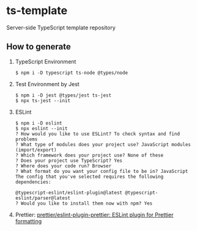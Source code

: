 # ts-template

Server-side TypeScript template repository

## How to generate

1. TypeScript Environment
   ```
   $ npm i -D typescript ts-node @types/node
   ```
2. Test Environment by Jest
   ```
   $ npm i -D jest @types/jest ts-jest
   $ npx ts-jest --init
   ```
3. ESLint

   ```
   $ npm i -D eslint
   $ npx eslint --init
   ? How would you like to use ESLint? To check syntax and find problems
   ? What type of modules does your project use? JavaScript modules (import/export)
   ? Which framework does your project use? None of these
   ? Does your project use TypeScript? Yes
   ? Where does your code run? Browser
   ? What format do you want your config file to be in? JavaScript
   The config that you've selected requires the following dependencies:

   @typescript-eslint/eslint-plugin@latest @typescript-eslint/parser@latest
   ? Would you like to install them now with npm? Yes
   ```

4. Prettier: [prettier/eslint\-plugin\-prettier: ESLint plugin for Prettier formatting](https://github.com/prettier/eslint-plugin-prettier#installation)
